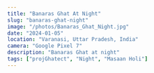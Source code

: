 ```yaml
---
title: "Banaras Ghat At Night"
slug: "banaras-ghat-night"
image: "/photos/Banaras_Ghat_Night.jpg"
date: "2024-01-05"
location: "Varanasi, Uttar Pradesh, India"
camera: "Google Pixel 7"
description: "Banaras Ghat at night"
tags: ["projGhatect", "Night", "Masaan Holi"]
---
```

